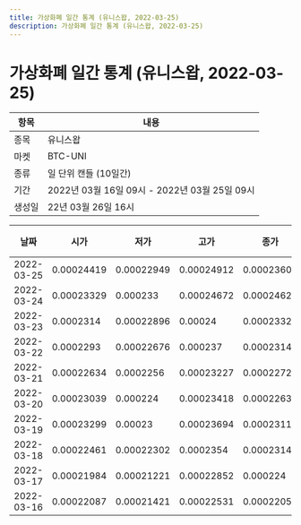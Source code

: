 ```yaml
---
title: 가상화폐 일간 통계 (유니스왑, 2022-03-25)
description: 가상화폐 일간 통계 (유니스왑, 2022-03-25)
---
```


가상화폐 일간 통계 (유니스왑, 2022-03-25)
===

|항목|내용|
|--|--|
|종목|유니스왑|
|마켓|BTC-UNI|
|종류|일 단위 캔들 (10일간)|
|기간|2022년 03월 16일 09시 - 2022년 03월 25일 09시|
|생성일|22년 03월 26일 16시|


|날짜|시가|저가|고가|종가|비고|
|--|--|--|--|--|--|
|2022-03-25|0.00024419|0.00022949|0.00024912|0.00023602|    |
|2022-03-24|0.00023329|0.000233|0.00024672|0.00024624|    |
|2022-03-23|0.0002314|0.00022896|0.00024|0.00023329|    |
|2022-03-22|0.0002293|0.00022676|0.000237|0.00023145|    |
|2022-03-21|0.00022634|0.0002256|0.00023227|0.00022723|    |
|2022-03-20|0.00023039|0.000224|0.00023418|0.00022633|    |
|2022-03-19|0.00023299|0.00023|0.00023694|0.00023116|    |
|2022-03-18|0.00022461|0.00022302|0.0002354|0.00023145|    |
|2022-03-17|0.00021984|0.00021221|0.00022852|0.000224|    |
|2022-03-16|0.00022087|0.00021421|0.00022531|0.00022055|    |
